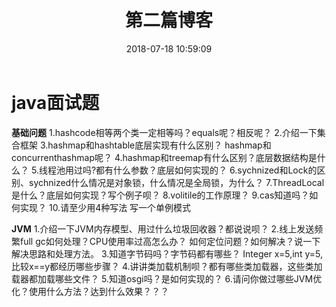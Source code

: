 ﻿---
title: 第二篇博客
date: 2018-07-18 10:59:09
tags:
---
# java面试题

**基础问题**
1.hashcode相等两个类一定相等吗？equals呢？相反呢？
2.介绍一下集合框架
3.hashmap和hashtable底层实现有什么区别？
hashmap和concurrenthashmap呢？
4.hashmap和treemap有什么区别？底层数据结构是什么？
5.线程池用过吗?都有什么参数？底层如何实现的？
6.sychnized和Lock的区别、sychnized什么情况是对象锁，什么情况是全局锁，为什么？
7.ThreadLocal是什么？底层如何实现？写个例子呗？
8.volitile的工作原理？
9.cas知道吗？如何实现？
10.请至少用4种写法 写一个单例模式

**JVM**
1.介绍一下JVM内存模型、用过什么垃圾回收器？都说说呗？
2.线上发送频繁full gc如何处理？CPU使用率过高怎么办？
如何定位问题？如何解决？说一下解决思路和处理方法。
3.知道字节码吗？字节码都有哪些？
Integer x=5,int y=5, 比较x==y都经历哪些步骤？
4.讲讲类加载机制呗？都有哪些类加载器，这些类加载器都加载哪些文件？
5.知道osgi吗？是如何实现的？
6.请问你做过哪些JVM优化？使用什么方法？达到什么效果？？？